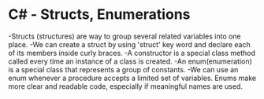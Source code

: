 # C# - Structs, Enumerations
-Structs (structures) are way to group several related variables into one place.
-We can create a struct by using 'struct' key word and declare each of its members inside curly braces.
-A constructor is a special class method called every time an instance of a class is created.
-An enum(enumeration) is a special class that represents a group of constants.
-We can use an enum whenever a procedure accepts a limited set of variables. Enums make more clear and readable code, especially if meaningful names are used.